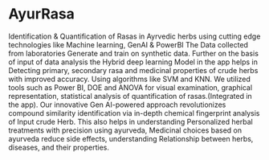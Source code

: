 # AyurRasa
 Identification & Quantification of Rasas in Ayrvedic herbs using cutting edge technologies like Machine learning, GenAI & PowerBI 
The Data collected from laboratories Generate and train on synthetic data.
Further on the basis of input of data analysis the Hybrid deep learning Model in the app helps in Detecting primary, secondary rasa and medicinal properties of crude herbs with improved accuracy. Using algorithms like SVM and KNN.
We utilized tools such as Power BI, DOE and ANOVA for visual examination, graphical representation, statistical analysis of quantification of rasas.(Integrated in the app).
Our innovative Gen AI-powered approach revolutionizes compound similarity identification via in-depth chemical fingerprint analysis of Input crude Herb. This also helps in understanding Personalized herbal treatments with precision using ayurveda, Medicinal choices based on ayurveda reduce side effects, understanding Relationship between herbs, diseases, and their properties.

